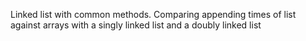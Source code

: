 Linked list with common methods. Comparing appending times of list against arrays with a singly linked list and a doubly linked list